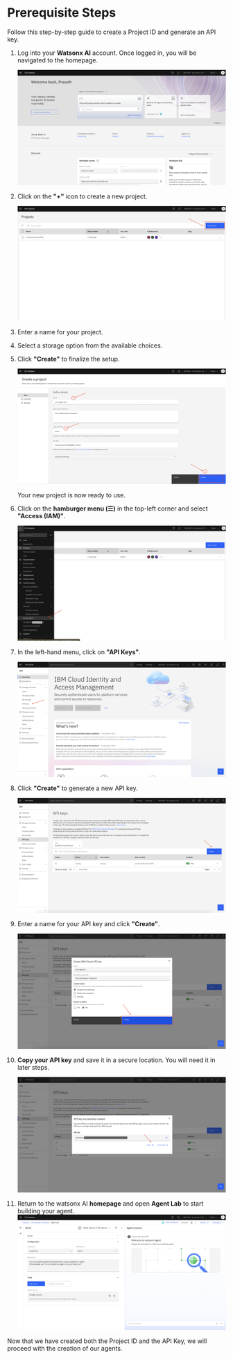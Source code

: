 # Prerequisite Steps

Follow this step-by-step guide to create a Project ID and generate an API key.

1. Log into your **Watsonx AI** account. Once logged in, you will be navigated to the homepage.  

   ![Watsonx Homepage](/environment-setup/assets/home-page.png)  

2. Click on the **"+"** icon to create a new project.  

   ![Create Project](/environment-setup/assets/add-project.png)  

3. Enter a name for your project.  
4. Select a storage option from the available choices.  
5. Click **"Create"** to finalize the setup.  

   ![Project Details](/environment-setup/assets/create-project.png)  

   Your new project is now ready to use.  

6. Click on the **hamburger menu (☰)** in the top-left corner and select **"Access (IAM)"**.  

   ![Access IAM](/environment-setup/assets/iam-access.png)  

7. In the left-hand menu, click on **"API Keys"**.  

   ![API Keys Menu](/environment-setup/assets/click-api-key.png)  

8. Click **"Create"** to generate a new API key.  

   ![API Key Page](/environment-setup/assets/create-api-key.png)  

9. Enter a name for your API key and click **"Create"**.  

   ![Create Api key](/environment-setup/assets/api-key-details.png)  

10. **Copy your API key** and save it in a secure location. You will need it in later steps.  

    ![Api Key Show](/environment-setup/assets/copy-api-key.png)  

11. Return to the watsonx AI **homepage** and open **Agent Lab** to start building your agent. 
![Agent Lab](/environment-setup/assets/agent-lab.png) 

Now that we have created both the Project ID and the API Key, we will proceed with the creation of our agents.